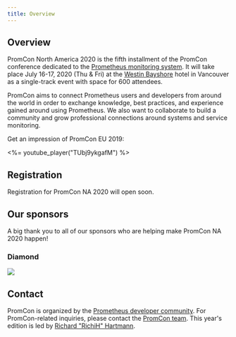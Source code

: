 ```yaml
---
title: Overview
---
```


## Overview

PromCon North America 2020 is the fifth installment of the PromCon conference dedicated to the [Prometheus monitoring system](https://prometheus.io/). It will take place July 16-17, 2020 (Thu & Fri) at the [Westin Bayshore](https://www.marriott.com/hotels/travel/yvrwi-the-westin-bayshore-vancouver/) hotel in Vancouver as a single-track event with space for 600 attendees.

PromCon aims to connect Prometheus users and developers from around the world in order to exchange knowledge, best practices, and experience gained around using Prometheus. We also want to collaborate to build a community and grow professional connections around systems and service monitoring.

Get an impression of PromCon EU 2019:

<%= youtube_player("TUbj9ykgafM") %>

## Registration

Registration for PromCon NA 2020 will open soon.

## Our sponsors

A big thank you to all of our sponsors who are helping make PromCon NA 2020 happen!

<h3>Diamond</h3>
<div class="sponsor-logos">
  <a href="https://chronosphere.io/"><img src="/assets/Chronosphere_vertical_logo.svg" class="logo"/></a>
</div>

## Contact

PromCon is organized by the [Prometheus developer community](https://prometheus.io/community/). For PromCon-related inquiries, please contact the [PromCon team](mailto:promcon-organizers@googlegroups.com). This year's edition is led by [Richard "RichiH" Hartmann](https://twitter.com/TwitchiH).
